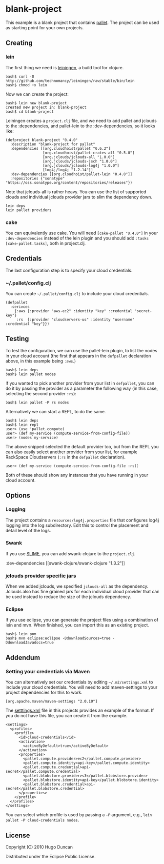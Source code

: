 # blank-project

This example is a blank project that contains
[pallet](http://github.com/pallet/pallet).  The project can be used as
starting point for your own projects.

## Creating

### lein

The first thing we need is [leiningen](http://github.com/technomancy/leiningen),
a build tool for clojure.

    bash$ curl -O http://github.com/technomancy/leiningen/raw/stable/bin/lein
    bash$ chmod +x lein

Now we can create the project:

    bash$ lein new blank-project
    Created new project in: blank-project
    bash$ cd blank-project

Leiningen creates a `project.clj` file, and we need to add pallet and jclouds to the :dependencies, and pallet-lein to the :dev-dependencies, so it looks like:

    (defproject blank-project "0.4.0"
      :description "blank-project for pallet"
      :dependencies [[org.cloudhoist/pallet "0.6.2"]
                     [org.cloudhoist/pallet-crates-all "0.5.0"]
                     [org.jclouds/jclouds-all "1.0.0"]
                     [org.jclouds/jclouds-jsch "1.0.0"]
                     [org.jclouds/jclouds-log4j "1.0.0"]
                     [log4j/log4j "1.2.14"]]
      :dev-dependencies [[org.cloudhoist/pallet-lein "0.4.0"]]
      :repositories {"sonatype" "https://oss.sonatype.org/content/repositories/releases"})

Note that jclouds-all is rather heavy.  You can use the list of supported clouds
and individual jclouds provider jars to slim the dependency down.

    lein deps
    lein pallet providers

### cake

You can equivalently use cake. You will need `[cake-pallet "0.4.0"]` in your
`:dev-dependencies` instead of the lein plugin and you should add
`:tasks [cake-pallet.tasks]`, both in project.clj.

## Credentials

The last configuration step is to specify your cloud credentials.

### ~/.pallet/config.clj

You can create `~/.pallet/config.clj` to include your cloud credentials.

    (defpallet
      :serivces
        {:aws {:provider "aws-ec2" :identity "key" :credential "secret-key"}
         :rs  {:provider "cloudservers-us" :identity "username" :credential "key"}})


## Testing

To test the configuration, we can use the pallet-lein plugin, to list the nodes
in your cloud account (the first that appears in the `defpallet`
declaration above, in this example being `:aws`.)

    bash$ lein deps
    bash$ lein pallet nodes

If you wanted to pick another provider from your list in `defpallet`,
you can do it by passing the provider as a parameter the following
way (in this case, selecting the second provider `:rs`):

    bash$ lein pallet -P rs nodes

Alternatively we can start a REPL, to do the same.

    bash$ lein deps
    bash$ lein repl
    user> (use 'pallet.compute)
    user> (def my-service (compute-service-from-config-file))
    user> (nodes my-service)
    
The above snipped selected the default provider too, but from the REPL
you can also easily select another provider from your list, for
example RackSpace Cloudservers (`:rs` in the `defpallet` declaration).

    user> (def my-service (compute-service-from-config-file :rs))

Both of these should show any instances that you have running in your cloud account.

## Options

### Logging

The project contains a `resources/log4j.properties` file that configures log4j
logging into the log subdirectory.  Edit this to control the placement and
detail level of the logs.

### Swank
If you use [SLIME](http://common-lisp.net/project/slime), you can add swank-clojure to the `project.clj`.

  :dev-dependencies [[swank-clojure/swank-clojure "1.3.2"]]

### jclouds provider specific jars
When we added jclouds, we specified `jclouds-all` as the dependency.  Jclouds
also has fine grained jars for each individual cloud provider that can be used instead to reduce the size of the jclouds dependency.

### Eclipse
If you use eclipse, you can generate the project files using a combination of lein and mvn.  When finished, you can import this as an existing project.

    bash$ lein pom
    bash$ mvn eclipse:eclipse -DdownloadSources=true -DdownloadJavadocs=true

## Addendum

### Setting your credentials via Maven 

You can alternatively set our credentials by editing
`~/.m2/settings.xml` to include your cloud credentials. You will need
to add maven-settings to your project dependencies for this to work.

    [org.apache.maven/maven-settings "2.0.10"]

The
[setttings.xml](http://github.com/pallet/pallet-examples/blob/master/blank-project/settings.xml)
file in this projects provides an example of the format.  If you do not have
this file, you can create it from the example.

    <settings>
      <profiles>
        <profile>
          <id>cloud-credentials</id>
          <activation>
            <activeByDefault>true</activeByDefault>
          </activation>
          <properties>
            <pallet.compute.provider>ec2</pallet.compute.provider>
            <pallet.compute.identity>api-key</pallet.compute.identity>
            <pallet.compute.credential>api-secret</pallet.compute.credential>
            <pallet.blobstore.provider>s3</pallet.blobstore.provider>
            <pallet.blobstore.identity>api-key</pallet.blobstore.identity>
            <pallet.blobstore.credential>api-secret</pallet.blobstore.credential>
          </properties>
        </profile>
      </profiles>
    </settings>

You can select which profile is used by passing a `-P` argument, e.g.,
`lein pallet -P cloud-credentials nodes`.

## License

Copyright (C) 2010 Hugo Duncan

Distributed under the Eclipse Public License.
